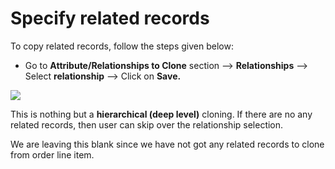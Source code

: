 # Specify related records

To copy related records, follow the steps given below:

* Go to **Attribute/Relationships to Clone** section --> **Relationships** --> Select **relationship** --> Click on **Save.**&#x20;

![](../../../.gitbook/assets/Clone1\_6.1.png)

This is nothing but a **hierarchical (deep level)** cloning. If there are no any related records, then user can skip over the relationship selection.

We are leaving this blank since we have not got any related records to clone from order line item.
